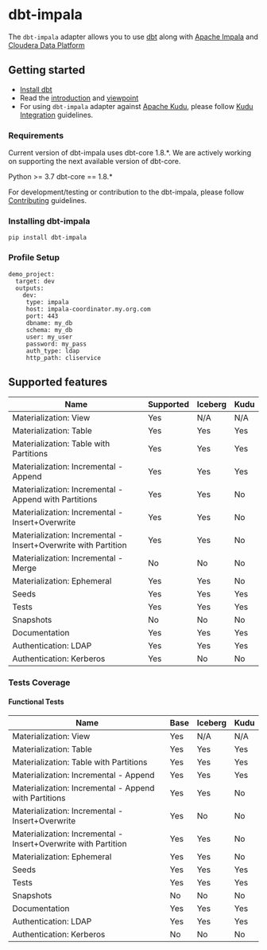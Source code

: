 # dbt-impala

The `dbt-impala` adapter allows you to use [dbt](https://www.getdbt.com/) along with [Apache Impala](https://impala.apache.org/) and [Cloudera Data Platform](https://cloudera.com)


## Getting started

- [Install dbt](https://docs.getdbt.com/docs/installation)
- Read the [introduction](https://docs.getdbt.com/docs/introduction/) and [viewpoint](https://docs.getdbt.com/docs/about/viewpoint/)
- For using `dbt-impala` adapter against [Apache Kudu](https://kudu.apache.org), please follow [Kudu Integration](KUDU_INTEGRATION.md) guidelines.

### Requirements

Current version of dbt-impala uses dbt-core 1.8.*. We are actively working on supporting the next available version of dbt-core.

Python >= 3.7
dbt-core == 1.8.*

For development/testing or contribution to the dbt-impala, please follow [Contributing](CONTRIBUTING.md) guidelines.

### Installing dbt-impala

`pip install dbt-impala`

### Profile Setup

```
demo_project:
  target: dev
  outputs:
    dev:
     type: impala
     host: impala-coordinator.my.org.com
     port: 443
     dbname: my_db
     schema: my_db
     user: my_user
     password: my_pass
     auth_type: ldap
     http_path: cliservice
```

## Supported features
| Name | Supported | Iceberg | Kudu |
|------|-----------|---------|------|
|Materialization: View|Yes| N/A | N/A |
|Materialization: Table|Yes| Yes | Yes |
|Materialization: Table with Partitions |Yes| Yes | Yes |
|Materialization: Incremental - Append|Yes| Yes | Yes |
|Materialization: Incremental - Append with Partitions |Yes| Yes | No |
|Materialization: Incremental - Insert+Overwrite |Yes| Yes | No |
|Materialization: Incremental - Insert+Overwrite with Partition |Yes| Yes | No |
|Materialization: Incremental - Merge|No| No | No |
|Materialization: Ephemeral|Yes| Yes | No |
|Seeds|Yes| Yes | Yes |
|Tests|Yes| Yes | Yes |
|Snapshots|No| No | No |
|Documentation|Yes| Yes | Yes |
|Authentication: LDAP|Yes| Yes | Yes |
|Authentication: Kerberos|Yes| No | No |

### Tests Coverage

#### Functional Tests
| Name | Base | Iceberg | Kudu |
|------|------|---------|------|
|Materialization: View|Yes| N/A | N/A |
|Materialization: Table|Yes| Yes | Yes |
|Materialization: Table with Partitions |Yes| Yes | Yes |
|Materialization: Incremental - Append|Yes| Yes | Yes |
|Materialization: Incremental - Append with Partitions |Yes| Yes | No |
|Materialization: Incremental - Insert+Overwrite |Yes| No | No |
|Materialization: Incremental - Insert+Overwrite with Partition |Yes| Yes | No |
|Materialization: Ephemeral|Yes| Yes | No |
|Seeds|Yes| Yes | Yes |
|Tests|Yes| Yes | Yes |
|Snapshots|No| No | No |
|Documentation| Yes | Yes | Yes |
|Authentication: LDAP|Yes| Yes | Yes |
|Authentication: Kerberos|No| No | No |
